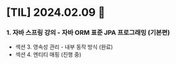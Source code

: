 # [TIL] 2024.02.09 📘

### 1. 자바 스프링 강의 - 자바 ORM 표준 JPA 프로그래밍 (기본편)
* 섹션 3. 영속성 관리 - 내부 동작 방식 (완료)
* 섹션 4. 엔티티 매핑 (진행 중)
